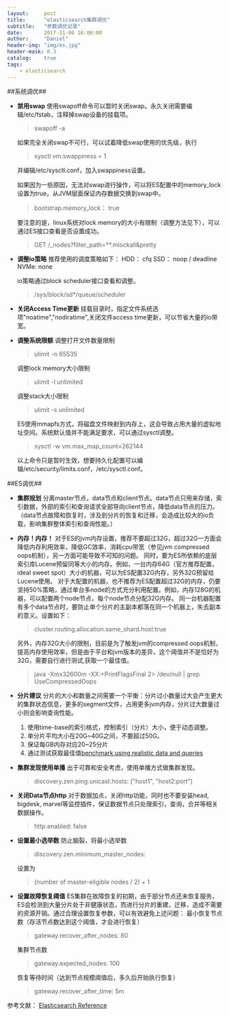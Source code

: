 ```yaml
---
layout:     post
title:      "elasticsearch集群调优"
subtitle:   "参数调优记录"
date:       2017-11-06 16:00:00
author:     "Daniel"
header-img: "img/es.jpg"
header-mask: 0.3
catalog:    true
tags:
    - elasticsearch
---
```


##系统调优##
- **禁用swap**
  使用swapoff命令可以暂时关闭swap。永久关闭需要编辑/etc/fstab，注释掉swap设备的挂载项。
  > swapoff -a
  
  如果完全关闭swap不可行，可以试着降低swap使用的优先级，执行
  > sysctl vm.swappiness = 1
 
  并编辑/etc/sysctl.conf，加入swappiness设置。

  如果因为一些原因，无法对swap进行操作，可以将ES配置中的memory_lock设置为true，从JVM层面保证内存数据交换到swap中。
  > bootstrap.memory_lock： true
  
  要注意的是，linux系统对lock memory的大小有限制（调整方法见下），可以通过ES接口查看是否设置成功。
  > GET /_nodes?filter_path=**.mlockall&pretty

- **调整io策略**
  推荐使用的调度策略如下：
  HDD：  cfq
  SSD：  noop / deadline
  NVMe: none
  
  io策略通过block scheduler接口查看和调整。
  > /sys/block/sd*/queue/scheduler

- **关闭Access Time更新**
  挂载目录时，指定文件系统选项"noatime","nodiratime",关闭文件access time更新，可以节省大量的io带宽。


- **调整系统限额**
  调整打开文件数量限制
  > ulimit -n 65535
  
  调整lock memory大小限制
  > ulimit -l unlimited
  
  调整stack大小限制
  > ulimit -s unlimited

  ES使用mmapfs方式，将磁盘文件映射到内存上，这会导致占用大量的虚拟地址空间。系统默认值并不能满足要求，可以通过sysctl调整。
  > sysctl -w vm.max_map_count=262144

  以上命令只是暂时生效，想要持久化配置可以编辑/etc/security/limits.conf，/etc/sysctl.conf。

##ES调优##
- **集群规划**
  分离master节点，data节点和client节点。data节点只用来存储，索引数据，外部的索引和查询请求全部导向client节点，降低data节点的压力。（data节点故障和恢复时，涉及到分片的恢复和迁移，会造成比较大的io负载，影响集群整体索引和查询性能。）

- **内存！内存！**
  对于ES的jvm内存设置，推荐不要超过32G，超过32G一方面会降低内存利用效率，降低GC效率，消耗cpu带宽（参见jvm compressed oops机制），另一方面可能导致不可知的问题。
  同时，要为ES所依赖的底层索引库Lucene预留同等大小的内存。例如，一台内存64G（官方推荐配置，ideal sweet spot）大小的机器，可以为ES配置32G内存，另外32G预留给Lucene使用。
  对于大配置的机器，也不推荐为ES配置超过32G的内存，仍要坚持50%策略，通过单台多node的方式充分利用配置。例如，内存128G的机器，可以配置两个node节点，每个node节点分配32G内存。
  同一台机器配置有多个data节点时，要防止单个分片的主副本都落在同一个机器上，失去副本的意义。设置如下：
  > cluster.routing.allocation.same_shard.host:true

  另外，内存32G大小的限制，目前是为了触发jvm的compressed oops机制，提高内存使用效率，但是由于平台和jvm版本的差异，这个阈值并不是恰好为32G，需要自行进行测试,获取一个最佳值。
  > java -Xmx32600m -XX:+PrintFlagsFinal 2> /dev/null | grep UseCompressedOops

- **分片建议**
  分片的大小和数量之间需要一个平衡：分片过小数量过大会产生更大的集群状态信息，更多的segment文件，占用更多jvm内存，分片过大数量过小则会影响查询性能。

  1. 使用time-base的索引格式，控制索引（分片）大小，便于动态调整。
  2. 单分片平均大小在20G~40G之间，不要超过50G。
  3. 保证每GB内存对应20~25分片
  4. 通过测试获取最佳值[benchmark using realistic data and queries](https://www.elastic.co/elasticon/conf/2016/sf/quantitative-cluster-sizing)


- **集群发现使用单播**
  出于可靠和安全考虑，使用单播方式做集群发现。
  > discovery.zen.ping.unicast.hosts: ["host1", "host2:port"]

- **关闭Data节点http**
  对于数据加点，关闭http功能，同时也不要安装head, bigdesk, marvel等监控插件，保证数据节点只处理索引，查询，合并等相关数据操作。
  > http.enabled: false

- **设置最小选举数**
  防止脑裂，将最小选举数
  > discovery.zen.minimum_master_nodes:
  
  设置为
  > (number of master-eligible nodes / 2) + 1

- **设置故障恢复阈值**
  ES集群在故障恢复的初期，由于部分节点还未恢复服务，ES会检测到大量分片处于非健康状态，而进行分片的重建，迁移，造成不需要的资源开销。通过合理设置恢复参数，可以有效避免上述问题：
  最小恢复节点数（存活节点数达到这个阈值，才会进行恢复）
  > gateway.recover_after_nodes: 80

  集群节点数
  > gateway.expected_nodes: 100

  恢复等待时间（达到节点规模阈值后，多久后开始执行恢复）
  > gateway.recover_after_time: 5m






参考文献：
[Elasticsearch Reference](https://www.elastic.co/guide/en/elasticsearch/reference/current/index.html)

